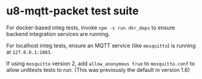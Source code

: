 # u8-mqtt-packet test suite

For docker-based integ tests, invoke `npm -s run dkr_deps` to ensure backend integration services are running.

For localhost integ tests, ensure an MQTT service (like `mosquitto`) is running at `127.0.0.1:1883`.

If using `mosquitto` version 2, add `allow_anonymous true` to `mosquitto.conf` to allow unittests tests to run.  (This was previously the default in version 1.6)

